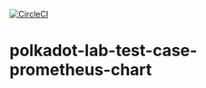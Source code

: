 [![CircleCI](https://circleci.com/gh/w3f/polkadot-lab-test-case-prometheus-chart.svg?style=svg)](https://circleci.com/gh/w3f/polkadot-lab-test-case-prometheus-chart)

# polkadot-lab-test-case-prometheus-chart
